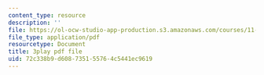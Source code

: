 ```yaml
---
content_type: resource
description: ''
file: https://ol-ocw-studio-app-production.s3.amazonaws.com/courses/11-384-malaysia-sustainable-cities-practicum-spring-2018/72c338b9d608735155764c5441ec9619_9ICCzJGPaPA.pdf
file_type: application/pdf
resourcetype: Document
title: 3play pdf file
uid: 72c338b9-d608-7351-5576-4c5441ec9619
---
```

